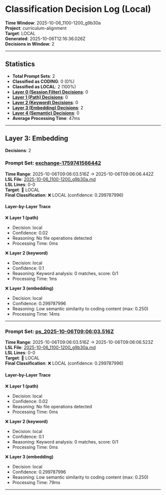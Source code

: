 # Classification Decision Log (Local)

**Time Window**: 2025-10-06_1100-1200_g9b30a<br>
**Project**: curriculum-alignment<br>
**Target**: LOCAL<br>
**Generated**: 2025-10-06T12:16:36.026Z<br>
**Decisions in Window**: 2

---

## Statistics

- **Total Prompt Sets**: 2
- **Classified as CODING**: 0 (0%)
- **Classified as LOCAL**: 2 (100%)
- **[Layer 0 (Session Filter) Decisions](#layer-0-session-filter)**: 0
- **[Layer 1 (Path) Decisions](#layer-1-path)**: 0
- **[Layer 2 (Keyword) Decisions](#layer-2-keyword)**: 0
- **[Layer 3 (Embedding) Decisions](#layer-3-embedding)**: 2
- **[Layer 4 (Semantic) Decisions](#layer-4-semantic)**: 0
- **Average Processing Time**: 47ms

---

## Layer 3: Embedding

**Decisions**: 2

### Prompt Set: [exchange-1759741566442](../../history/2025-10-06_1100-1200_g9b30a.md#exchange-1759741566442)

**Time Range**: 2025-10-06T09:06:03.516Z → 2025-10-06T09:06:06.442Z<br>
**LSL File**: [2025-10-06_1100-1200_g9b30a.md](../../history/2025-10-06_1100-1200_g9b30a.md#exchange-1759741566442)<br>
**LSL Lines**: 0-0<br>
**Target**: 📍 LOCAL<br>
**Final Classification**: ❌ LOCAL (confidence: 0.299787996)

#### Layer-by-Layer Trace

❌ **Layer 1 (path)**
- Decision: local
- Confidence: 0.02
- Reasoning: No file operations detected
- Processing Time: 0ms

❌ **Layer 2 (keyword)**
- Decision: local
- Confidence: 0.1
- Reasoning: Keyword analysis: 0 matches, score: 0/1
- Processing Time: 1ms

❌ **Layer 3 (embedding)**
- Decision: local
- Confidence: 0.299787996
- Reasoning: Low semantic similarity to coding content (max: 0.250)
- Processing Time: 14ms

---

### Prompt Set: [ps_2025-10-06T09:06:03.516Z](../../history/2025-10-06_1100-1200_g9b30a.md#ps_2025-10-06T09:06:03.516Z)

**Time Range**: 2025-10-06T09:06:03.516Z → 2025-10-06T09:06:06.523Z<br>
**LSL File**: [2025-10-06_1100-1200_g9b30a.md](../../history/2025-10-06_1100-1200_g9b30a.md#ps_2025-10-06T09:06:03.516Z)<br>
**LSL Lines**: 0-0<br>
**Target**: 📍 LOCAL<br>
**Final Classification**: ❌ LOCAL (confidence: 0.299787996)

#### Layer-by-Layer Trace

❌ **Layer 1 (path)**
- Decision: local
- Confidence: 0.02
- Reasoning: No file operations detected
- Processing Time: 0ms

❌ **Layer 2 (keyword)**
- Decision: local
- Confidence: 0.1
- Reasoning: Keyword analysis: 0 matches, score: 0/1
- Processing Time: 0ms

❌ **Layer 3 (embedding)**
- Decision: local
- Confidence: 0.299787996
- Reasoning: Low semantic similarity to coding content (max: 0.250)
- Processing Time: 79ms

---

